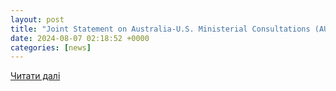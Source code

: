 ```yaml
---
layout: post
title: "Joint Statement on Australia-U.S. Ministerial Consultations (AUSMIN) 2024"
date: 2024-08-07 02:18:52 +0000
categories: [news]
---
```


[Читати далі](https://www.defense.gov/News/Releases/Release/Article/3863759/joint-statement-on-australia-us-ministerial-consultations-ausmin-2024/)
